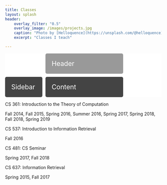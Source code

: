 ```yaml
---
title: Classes
layout: splash
header:
    overlay_filter: "0.5"
    overlay_image: /images/projects.jpg
    caption: "Photo by [Helloquence](https://unsplash.com/@helloquence) on [Unsplash](https://unsplash.com/photos/5fNmWej4tAA)"
    excerpt: "Classes I teach"

---
```


<style>
body {
  margin: 40px;
}

.sidebar {
    grid-area: sidebar;
}

.content {
    grid-area: content;
}

.header {
    grid-area: header;
}


.wrapper {
    display: grid;
grid-gap: 10px;
    grid-template-columns: 120px  120px  120px;
    grid-template-areas:
           "....... header  header"
                         "sidebar content content";
    background-color: #fff;
    color: #444;
}
.box {
  background-color: #444;
  color: #fff;
  border-radius: 5px;
  padding: 20px;
  font-size: 150%;
}

.header {
  background-color: #999;
}

</style>

  


<div class="wrapper">
  <div class="box header">Header</div>
  <div class="box sidebar">Sidebar</div>
  <div class="box content">Content</div>
</div>

  
  
CS 361: Introduction to the Theory of Computation

Fall 2014, Fall 2015, Spring 2016, Summer 2016, Spring 2017, Spring 2018, Fall 2018, Spring 2019

CS 537: Introduction to Information Retrieval 

Fall 2016

CS 481: CS Seminar  

Spring 2017, Fall 2018

CS 637: Information Retrieval 

Spring 2015, Fall 2017
